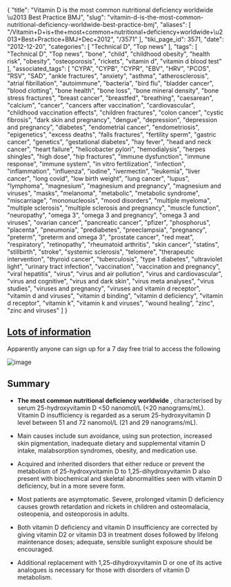 {
    "title": "Vitamin D is the most common nutritional deficiency worldwide \u2013 Best Practice BMJ",
    "slug": "vitamin-d-is-the-most-common-nutritional-deficiency-worldwide-best-practice-bmj",
    "aliases": [
        "/Vitamin+D+is+the+most+common+nutritional+deficiency+worldwide+\u2013+Best+Practice+BMJ+Dec+2012",
        "/3571"
    ],
    "tiki_page_id": 3571,
    "date": "2012-12-20",
    "categories": [
        "Technical D",
        "Top news"
    ],
    "tags": [
        "Technical D",
        "Top news",
        "bone",
        "child",
        "childhood obesity",
        "health risk",
        "obesity",
        "osteoporosis",
        "rickets",
        "vitamin d",
        "vitamin d blood test"
    ],
    "associated_tags": [
        "CYPA",
        "CYPB",
        "CYPR",
        "EBV",
        "HRV",
        "PCOS",
        "RSV",
        "SAD",
        "ankle fractures",
        "anxiety",
        "asthma",
        "atherosclerosis",
        "atrial fibrillation",
        "autoimmune",
        "bacteria",
        "bird flu",
        "bladder cancer",
        "blood clotting",
        "bone health",
        "bone loss",
        "bone mineral density",
        "bone stress fractures",
        "breast cancer",
        "breastfed",
        "breathing",
        "caesarean",
        "calcium",
        "cancer",
        "cancers after vaccination",
        "cardiovascular",
        "childhood vaccination effects",
        "children fractures",
        "colon cancer",
        "cystic fibrosis",
        "dark skin and pregnancy",
        "dengue",
        "depression",
        "depression and pregnancy",
        "diabetes",
        "endometrial cancer",
        "endometriosis",
        "epigenetics",
        "excess deaths",
        "falls fractures",
        "fertility sperm",
        "gastric cancer",
        "genetics",
        "gestational diabetes",
        "hay fever",
        "head and neck cancer",
        "heart failure",
        "helicobacter pylori",
        "hemodialysis",
        "herpes shingles",
        "high dose",
        "hip fractures",
        "immune dysfunction",
        "immune response",
        "immune system",
        "in vitro fertilization",
        "infection",
        "inflammation",
        "influenza",
        "iodine",
        "ivermectin",
        "leukemia",
        "liver cancer",
        "long covid",
        "low birth weight",
        "lung cancer",
        "lupus",
        "lymphoma",
        "magnesium",
        "magnesium and pregnancy",
        "magnesium and viruses",
        "masks",
        "melanoma",
        "metabolic",
        "metabolic syndrome",
        "miscarriage",
        "mononucleosis",
        "mood disorders",
        "multiple myeloma",
        "multiple sclerosis",
        "multiple sclerosis and pregnancy",
        "muscle function",
        "neuropathy",
        "omega 3",
        "omega 3 and pregnancy",
        "omega 3 and viruses",
        "ovarian cancer",
        "pancreatic cancer",
        "pfizer",
        "phosphorus",
        "placenta",
        "pneumonia",
        "prediabetes",
        "preeclampsia",
        "pregnancy",
        "preterm",
        "preterm and omega 3",
        "prostate cancer",
        "red meat",
        "respiratory",
        "retinopathy",
        "rheumatoid arthritis",
        "skin cancer",
        "statins",
        "stillbirth",
        "stroke",
        "systemic sclerosis",
        "telomere",
        "therapeutic intervention",
        "thyroid cancer",
        "tuberculosis",
        "type 1 diabetes",
        "ultraviolet light",
        "urinary tract infection",
        "vaccination",
        "vaccination and pregnancy",
        "viral hepatitis",
        "virus",
        "virus and air pollution",
        "virus and cardiovascular",
        "virus and cognitive",
        "virus and dark skin",
        "virus meta analyses",
        "virus studies",
        "viruses and pregnancy",
        "viruses and vitamin d receptor",
        "vitamin d and viruses",
        "vitamin d binding",
        "vitamin d deficiency",
        "vitamin d receptor",
        "vitamin k",
        "vitamin k and viruses",
        "wound healing",
        "zinc",
        "zinc and viruses"
    ]
}


## [Lots of information](http://bestpractice.bmj.com/best-practice/monograph/641.html)

Apparently anyone can sign up for a 7 day free trial to access the following

<img src="https://d378j1rmrlek7x.cloudfront.net/attachments/jpeg/best-practice.jpg" alt="image">

## Summary

*  **The most common nutritional deficiency worldwide** , characterised by serum 25-hydroxyvitamin D <50 nanomol/L (<20 nanograms/mL). Vitamin D insufficiency is regarded as a serum 25-hydroxyvitamin D level between 51 and 72 nanomol/L (21 and 29 nanograms/mL).

* Main causes include sun avoidance, using sun protection, increased skin pigmentation, inadequate dietary and supplemental vitamin D intake, malabsorption syndromes, obesity, and medication use.

* Acquired and inherited disorders that either reduce or prevent the metabolism of 25-hydroxyvitamin D to 1,25-dihydroxyvitamin D also present with biochemical and skeletal abnormalities seen with vitamin D deficiency, but in a more severe form.

* Most patients are asymptomatic. Severe, prolonged vitamin D deficiency causes growth retardation and rickets in children and osteomalacia, osteopenia, and osteoporosis in adults.

* Both vitamin D deficiency and vitamin D insufficiency are corrected by giving vitamin D2 or vitamin D3 in treatment doses followed by lifelong maintenance doses; adequate, sensible sunlight exposure should be encouraged.

* Additional replacement with 1,25-dihydroxyvitamin D or one of its active analogues is necessary for those with disorders of vitamin D metabolism.